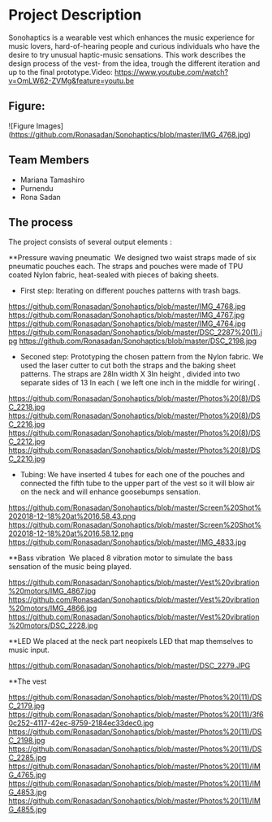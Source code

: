 # Project Description 
Sonohaptics is a wearable vest which enhances the music experience for music lovers, hard-of-hearing people and curious individuals who have the desire to try unusual haptic-music sensations.
This work describes the design process of the vest- from the idea, trough the different iteration and up to the final prototype.Video: https://www.youtube.com/watch?v=OmLW62-ZVMg&feature=youtu.be

## Figure:
![Figure Images] (https://github.com/Ronasadan/Sonohaptics/blob/master/IMG_4768.jpg)


## Team Members
 * Mariana Tamashiro
 * Purnendu
 * Rona Sadan

## The process 
The project consists of several output elements : 

**Pressure waving pneumatic  We designed two waist straps made of six pneumatic pouches each. The straps and pouches were made of TPU coated Nylon fabric, heat-sealed with pieces of baking sheets.

* First step: Iterating on different pouches patterns with trash bags. 

https://github.com/Ronasadan/Sonohaptics/blob/master/IMG_4768.jpg
https://github.com/Ronasadan/Sonohaptics/blob/master/IMG_4767.jpg
https://github.com/Ronasadan/Sonohaptics/blob/master/IMG_4764.jpg
https://github.com/Ronasadan/Sonohaptics/blob/master/DSC_2287%20(1).jpg
https://github.com/Ronasadan/Sonohaptics/blob/master/DSC_2198.jpg

* Seconed step: Prototyping the chosen pattern from the Nylon fabric. We used the laser cutter to cut both the straps and the baking sheet patterns. The straps are 28In width X 3In height , divided into two separate sides of 13 In each ( we left one inch in the middle for wiring( .

https://github.com/Ronasadan/Sonohaptics/blob/master/Photos%20(8)/DSC_2218.jpg
https://github.com/Ronasadan/Sonohaptics/blob/master/Photos%20(8)/DSC_2216.jpg
https://github.com/Ronasadan/Sonohaptics/blob/master/Photos%20(8)/DSC_2212.jpg
https://github.com/Ronasadan/Sonohaptics/blob/master/Photos%20(8)/DSC_2210.jpg

* Tubing:  We have inserted 4 tubes for each one of the pouches and connected the fifth tube to the upper part of the vest so it will blow air on the neck and will enhance goosebumps sensation. 

https://github.com/Ronasadan/Sonohaptics/blob/master/Screen%20Shot%202018-12-18%20at%2016.58.43.png
https://github.com/Ronasadan/Sonohaptics/blob/master/Screen%20Shot%202018-12-18%20at%2016.58.12.png
https://github.com/Ronasadan/Sonohaptics/blob/master/IMG_4833.jpg


**Bass vibration  We placed 8 vibration motor to simulate the bass sensation of the music being played. 

https://github.com/Ronasadan/Sonohaptics/blob/master/Vest%20vibration%20motors/IMG_4867.jpg
https://github.com/Ronasadan/Sonohaptics/blob/master/Vest%20vibration%20motors/IMG_4866.jpg
https://github.com/Ronasadan/Sonohaptics/blob/master/Vest%20vibration%20motors/DSC_2228.jpg

**LED We placed at the neck part neopixels LED that map themselves to music input. 

https://github.com/Ronasadan/Sonohaptics/blob/master/DSC_2279.JPG

**The vest 

https://github.com/Ronasadan/Sonohaptics/blob/master/Photos%20(11)/DSC_2179.jpg
https://github.com/Ronasadan/Sonohaptics/blob/master/Photos%20(11)/3f60c252-4117-42ec-8759-2184ec33dec0.jpg
https://github.com/Ronasadan/Sonohaptics/blob/master/Photos%20(11)/DSC_2198.jpg
https://github.com/Ronasadan/Sonohaptics/blob/master/Photos%20(11)/DSC_2285.jpg
https://github.com/Ronasadan/Sonohaptics/blob/master/Photos%20(11)/IMG_4765.jpg
https://github.com/Ronasadan/Sonohaptics/blob/master/Photos%20(11)/IMG_4853.jpg
https://github.com/Ronasadan/Sonohaptics/blob/master/Photos%20(11)/IMG_4855.jpg



